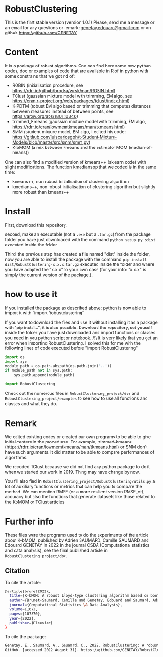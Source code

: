 # RobustClustering

This is the first stable version (version 1.0.1)
Please, send me a message or an email for any questions or remark: genetay.edouard@gmail.com
or on github https://github.com/GENETAY

# Content
It is a package of robust algorithms. One can find here some new python codes, doc or examples of code that are available in R of in python with some constrains that we got rid of:
- ROBIN (initialisation procedure, see https://rdrr.io/github/brodsa/wrsk/man/ROBIN.html)
- TClust (gaussian mixture model with trimming, EM algo, see https://cran.r-project.org/web/packages/tclust/index.html)
- K-PDTM (robust EM algo based on trimming that computes distances between measures instead of between points, see https://arxiv.org/abs/1801.10346)
- trimmed_Kmeans (gaussian mixture model with trimming, EM algo, https://rdrr.io/cran/lowmemtkmeans/man/tkmeans.html)
- SMM (student mixture model, EM algo, I edited his code: https://github.com/luiscarlosgph/t-Student-Mixture-Models/blob/master/src/smm/smm.py)
- K-bMOM (a mix between kmeans and the estimator MOM (median-of-means))

One can also find a modified version of kmeans++ (sklearn code) with slight modifications. The function kmedianspp that we coded is in the same time:
- kmeans++, non robust initialisation of clustering algorithm
- kmedians++, non robust initialisation of clustering algorithm but slightly more robust than kmeans++

# Install
First, download this repository.

second, make an executable (not a `.exe` but a `.tar.gz`) from the package folder you have just downloaded with the command `python setup.py sdist` executed inside the folder.

Third, the previous step has created a file named "dist" inside the folder, now you are able to install the package with the command `pip install dist/RobustClustering-x.x.x.tar.gz` executed inside the folder and where you have adapted the "x.x.x" to your own case (for your info: "x.x.x" is simply the current version of the package.).

# how to use it
If you installed the package as described above: python is now able to import it with "import Robustclustering"

If you want to download the files and use it without installing it as a package with "pip instal...", it is also possible. Download the repository, set youself inside the folder you have just downloaded and import functions or classes you need in you python script or notebook.
/!\ It is very likely that you get an error when importing RobustClustering. I solved this for me with the following lines of code executed before "import RobustClustering"

```python
import os
import sys
module_path = os.path.abspath(os.path.join('..'))
if module_path not in sys.path:
    sys.path.append(module_path)
   
import RobustClustering
```

Check out the numerous files in `RobustClustering_project/doc` and `RobustClustering_project/examples` to see how to use all functions and classes and what they do.

# Remark
We edited existing codes or created our own programs to be able to give initial centers in the procedures. For example, trimmed-kmeans (https://rdrr.io/cran/lowmemtkmeans/man/tkmeans.html) or SMM don't have such arguments. It did matter to be able to compare performances of algorithms.

We recoded TClust because we did not find any python package to do it when we started our work in 2019. Thing may have change by now.

You fill also find in `RobustClustering_project/RobustClustering/utils.py` a lot of auxiliary functions or metrics that can help you to compare the method. We can mention RMSE (or a more resilient version RMSE_ot), accuracy but also the functions that generate datasets like those related to the KbMOM or TClust  articles.

# Further info
These files were the programs used to do the experiments of the article about K-bMOM, published by Adrien SAUMARD, Camille SAUMARD and Edouard GENETAY in 2022 in the journal CSDA (Computational statistics and data analysis), see the final published article in `RobustClustering_project/doc`.

## Citation
To cite the article:
```bash
@article{brunet2022k,
  title={K-bMOM: A robust Lloyd-type clustering algorithm based on bootstrap median-of-means},
  author={Brunet-Saumard, Camille and Genetay, Edouard and Saumard, Adrien},
  journal={Computational Statistics \& Data Analysis},
  volume={167},
  pages={107370},
  year={2022},
  publisher={Elsevier}
}
```

To cite the package:
```bash
Genetay, E., Saumard, A., Sauamrd, C., 2022. RobustClustering: A robust clustering python package.
GitHub. [accessed 2022 August 31]. https://github.com/GENETAY/RobustClustering_project.
```
